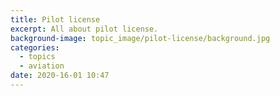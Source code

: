 ```yaml
---
title: Pilot license
excerpt: All about pilot license.
background-image: topic_image/pilot-license/background.jpg
categories:
  - topics
  - aviation
date: 2020-16-01 10:47
---
```

